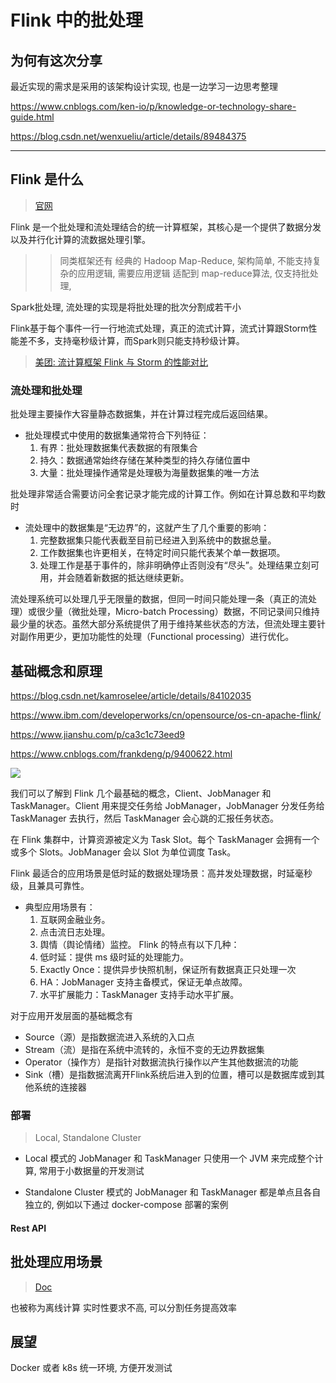 # Flink 中的批处理

## 为何有这次分享
最近实现的需求是采用的该架构设计实现, 也是一边学习一边思考整理

https://www.cnblogs.com/ken-io/p/knowledge-or-technology-share-guide.html

https://blog.csdn.net/wenxueliu/article/details/89484375
************************

## Flink 是什么
> [官网](https://flink.apache.org/)

Flink 是一个批处理和流处理结合的统一计算框架，其核心是一个提供了数据分发以及并行化计算的流数据处理引擎。

>> 同类框架还有 经典的 Hadoop Map-Reduce, 架构简单, 不能支持复杂的应用逻辑, 需要应用逻辑 适配到 map-reduce算法, 仅支持批处理, 

Spark批处理, 流处理的实现是将批处理的批次分割成若干小

Flink基于每个事件一行一行地流式处理，真正的流式计算，流式计算跟Storm性能差不多，支持毫秒级计算，而Spark则只能支持秒级计算。

> [美团: 流计算框架 Flink 与 Storm 的性能对比](https://tech.meituan.com/2017/11/17/flink-benchmark.html)

### 流处理和批处理
批处理主要操作大容量静态数据集，并在计算过程完成后返回结果。

- 批处理模式中使用的数据集通常符合下列特征：
    1. 有界：批处理数据集代表数据的有限集合
    1. 持久：数据通常始终存储在某种类型的持久存储位置中
    1. 大量：批处理操作通常是处理极为海量数据集的唯一方法

批处理非常适合需要访问全套记录才能完成的计算工作。例如在计算总数和平均数时

- 流处理中的数据集是“无边界”的，这就产生了几个重要的影响：
    1. 完整数据集只能代表截至目前已经进入到系统中的数据总量。
    1. 工作数据集也许更相关，在特定时间只能代表某个单一数据项。
    1. 处理工作是基于事件的，除非明确停止否则没有“尽头”。处理结果立刻可用，并会随着新数据的抵达继续更新。

流处理系统可以处理几乎无限量的数据，但同一时间只能处理一条（真正的流处理）或很少量（微批处理，Micro-batch Processing）数据，不同记录间只维持最少量的状态。虽然大部分系统提供了用于维持某些状态的方法，但流处理主要针对副作用更少，更加功能性的处理（Functional processing）进行优化。

## 基础概念和原理
https://blog.csdn.net/kamroselee/article/details/84102035

https://www.ibm.com/developerworks/cn/opensource/os-cn-apache-flink/

https://www.jianshu.com/p/ca3c1c73eed9

https://www.cnblogs.com/frankdeng/p/9400622.html

![](https://www.ibm.com/developerworks/cn/opensource/os-cn-apache-flink/img001.png)

我们可以了解到 Flink 几个最基础的概念，Client、JobManager 和 TaskManager。Client 用来提交任务给 JobManager，JobManager 分发任务给 TaskManager 去执行，然后 TaskManager 会心跳的汇报任务状态。

在 Flink 集群中，计算资源被定义为 Task Slot。每个 TaskManager 会拥有一个或多个 Slots。JobManager 会以 Slot 为单位调度 Task。

Flink 最适合的应用场景是低时延的数据处理场景：高并发处理数据，时延毫秒级，且兼具可靠性。

- 典型应用场景有：
    1. 互联网金融业务。
    1. 点击流日志处理。
    1. 舆情（舆论情绪）监控。 Flink 的特点有以下几种：
    1. 低时延：提供 ms 级时延的处理能力。
    1. Exactly Once：提供异步快照机制，保证所有数据真正只处理一次
    1. HA：JobManager 支持主备模式，保证无单点故障。
    1. 水平扩展能力：TaskManager 支持手动水平扩展。

对于应用开发层面的基础概念有

- Source（源）是指数据流进入系统的入口点
- Stream（流）是指在系统中流转的，永恒不变的无边界数据集
- Operator（操作方）是指针对数据流执行操作以产生其他数据流的功能
- Sink（槽）是指数据流离开Flink系统后进入到的位置，槽可以是数据库或到其他系统的连接器


### 部署
> Local, Standalone Cluster

- Local 模式的 JobManager 和 TaskManager 只使用一个 JVM 来完成整个计算, 常用于小数据量的开发测试

- Standalone Cluster 模式的 JobManager 和 TaskManager 都是单点且各自独立的, 例如以下通过 docker-compose 部署的案例

#### Rest API
> [](https://ci.apache.org/projects/flink/flink-docs-stable/monitoring/rest_api.html)

## 批处理应用场景
> [Doc](https://ci.apache.org/projects/flink/flink-docs-release-1.8/dev/batch/)

也被称为离线计算 实时性要求不高, 可以分割任务提高效率

## 展望
Docker 或者 k8s 统一环境, 方便开发测试
